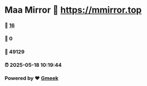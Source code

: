 # Maa Mirror :link: https://mmirror.top 
### :page_facing_up: [16](https://mmirror.top/tag.html) 
### :speech_balloon: 0 
### :hibiscus: 49129 
### :alarm_clock: 2025-05-18 10:19:44 
### Powered by :heart: [Gmeek](https://github.com/Meekdai/Gmeek)
